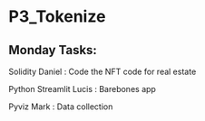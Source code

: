 # P3_Tokenize


## Monday Tasks:
Solidity Daniel : Code the NFT code for real estate

Python Streamlit Lucis : Barebones app

Pyviz Mark : Data collection  

